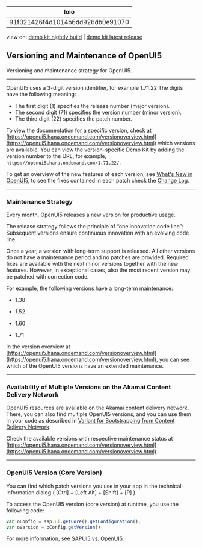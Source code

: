<!-- loio91f021426f4d1014b6dd926db0e91070 -->

| loio |
| -----|
| 91f021426f4d1014b6dd926db0e91070 |

<div id="loio">

view on: [demo kit nightly build](https://openui5nightly.hana.ondemand.com/#/topic/91f021426f4d1014b6dd926db0e91070) | [demo kit latest release](https://openui5.hana.ondemand.com/#/topic/91f021426f4d1014b6dd926db0e91070)</div>

## Versioning and Maintenance of OpenUI5

Versioning and maintenance strategy for OpenUI5.

***

OpenUI5 uses a 3-digit version identifier, for example 1.71.22 The digits have the following meaning:

-   The first digit \(1\) specifies the release number \(major version\).
-   The second digit \(71\) specifies the version number \(minor version\).
-   The third digit \(22\) specifies the patch number.

To view the documentation for a specific version, check at [https://openui5.hana.ondemand.com/versionoverview.html](https://openui5.hana.ondemand.com/versionoverview.html) which versions are available. You can view the version-specific Demo Kit by adding the version number to the URL, for example, `https://openui5.hana.ondemand.com/1.71.22/`.

To get an overview of the new features of each version, see [What's New in OpenUI5](What_s_New_in_OpenUI5_99ac68a.md), to see the fixes contained in each patch check the  [Change Log](https://openui5.hana.ondemand.com/#releasenotes.html).

***

<a name="loio91f021426f4d1014b6dd926db0e91070__section_dpk_pcw_dz"/>

### Maintenance Strategy

Every month, OpenUI5 releases a new version for productive usage.

The release strategy follows the principle of “one innovation code line”: Subsequent versions ensure continuous innovation with an evolving code line.

Once a year, a version with long-term support is released. All other versions do not have a maintenance period and no patches are provided. Required fixes are available with the next minor versions together with the new features. However, in exceptional cases, also the most recent version may be patched with correction code.

For example, the following versions have a long-term maintenance:

-   1.38

-   1.52

-   1.60

-   1.71


In the version overview at [https://openui5.hana.ondemand.com/versionoverview.html](https://openui5.hana.ondemand.com/versionoverview.html), you can see which of the OpenUI5 versions have an extended maintenance.

***

### Availability of Multiple Versions on the Akamai Content Delivery Network

OpenUI5 resources are available on the Akamai content delivery network. There, you can also find multiple OpenUI5 versions, and you can use them in your code as described in [Variant for Bootstrapping from Content Delivery Network](Variant_for_Bootstrapping_from_Content_Delivery_Network_2d3eb2f.md).

Check the available versions with respective maintenance status at [https://openui5.hana.ondemand.com/versionoverview.html](https://openui5.hana.ondemand.com/versionoverview.html).

***

<a name="loio91f021426f4d1014b6dd926db0e91070__section_b1g_xcw_dz"/>

###  OpenUI5 Version \(Core Version\)

You can find which patch versions you use in your app in the technical information dialog \( [Ctrl\] + [Left Alt\] + [Shift\] + [P\] \).

To access the OpenUI5 version \(core version\) at runtime, you use the following code:

``` js
var oConfig = sap.ui.getCore().getConfiguration();
var oVersion = oConfig.getVersion();

```

For more information, see [SAPUI5 vs. OpenUI5](SAPUI5_vs_OpenUI5_5982a97.md).

